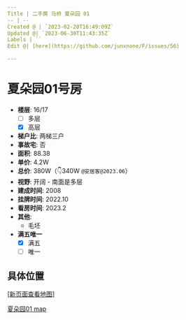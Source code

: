 ```yaml
---
Title | 二手房 马桥 夏朵园 01
-- | --
Created @ | `2023-02-20T16:49:09Z`
Updated @| `2023-06-30T11:43:35Z`
Labels | ``
Edit @| [here](https://github.com/junxnone/F/issues/56)

---
```

# 夏朵园01号房

- **楼层**: 16/17
  - [ ] 多层  
  - [x] 高层
- **梯户比**: 两梯三户
- **事故宅**: 否
- **面积**: 88.38
- **单价**: 4.2W
- **总价**: 380W（👇340W `@安居客@2023.06`）
- **视野**: 开阔 - 南面是多层
- **建成时间**: 2008
- **挂牌时间**: 2022.10
- **看房时间**: 2023.2
- **其他**: 
  - 毛坯
- **满五唯一**
  - [x] 满五
  - [ ] 唯一

## 具体位置

[[新页面查看地图](https://junxnone.github.io/fmap/at/xdy01)]

[夏朵园01 map](https://junxnone.github.io/fmap/at/xdy01 ':include :type=iframe width=100% height=600px')
